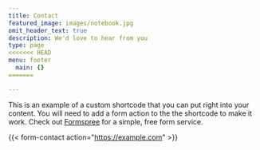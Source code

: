 ```yaml
---
title: Contact
featured_image: images/notebook.jpg
omit_header_text: true
description: We'd love to hear from you
type: page
<<<<<<< HEAD
menu: footer
  main: {}
=======

---
```

This is an example of a custom shortcode that you can put right into your content. You will need to add a form action to the the shortcode to make it work. Check out [Formspree](https://formspree.io/) for a simple, free form service. 

{{< form-contact action="https://example.com"  >}}
